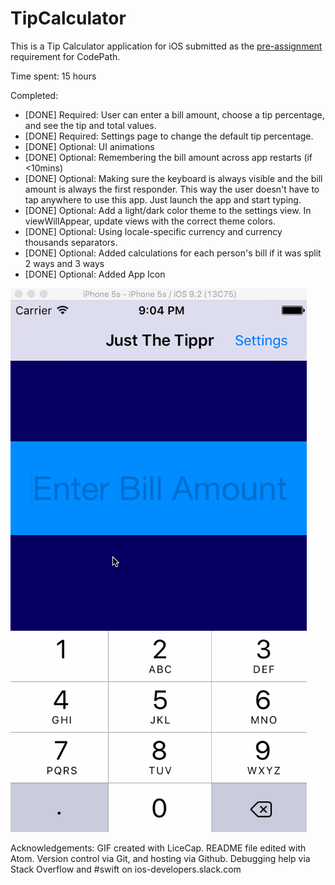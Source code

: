 # TipCalculator

This is a Tip Calculator application for iOS submitted as the [pre-assignment](https://gist.github.com/timothy1ee/7747214) requirement for CodePath.

Time spent: 15 hours

Completed:

* [DONE] Required: User can enter a bill amount, choose a tip percentage, and see the tip and total values.
* [DONE] Required: Settings page to change the default tip percentage.
* [DONE] Optional: UI animations
* [DONE] Optional: Remembering the bill amount across app restarts (if <10mins)
* [DONE] Optional: Making sure the keyboard is always visible and the bill amount is always the first responder. This way the user doesn't have to tap anywhere to use this app. Just launch the app and start typing.
* [DONE] Optional: Add a light/dark color theme to the settings view. In viewWillAppear, update views with the correct theme colors.
* [DONE] Optional: Using locale-specific currency and currency thousands separators.
* [DONE] Optional: Added calculations for each person's bill if it was split 2 ways and 3 ways
* [DONE] Optional: Added App Icon

![Video Walkthrough](just_the_tippr.gif)

Acknowledgements:
GIF created with LiceCap. README file edited with Atom. Version control via Git, and hosting via Github. Debugging help via Stack Overflow and #swift on ios-developers.slack.com
